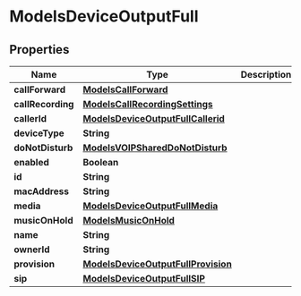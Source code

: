 

# ModelsDeviceOutputFull


## Properties

| Name | Type | Description | Notes |
|------------ | ------------- | ------------- | -------------|
|**callForward** | [**ModelsCallForward**](ModelsCallForward.md) |  |  [optional] |
|**callRecording** | [**ModelsCallRecordingSettings**](ModelsCallRecordingSettings.md) |  |  [optional] |
|**callerId** | [**ModelsDeviceOutputFullCallerid**](ModelsDeviceOutputFullCallerid.md) |  |  [optional] |
|**deviceType** | **String** |  |  [optional] |
|**doNotDisturb** | [**ModelsVOIPSharedDoNotDisturb**](ModelsVOIPSharedDoNotDisturb.md) |  |  [optional] |
|**enabled** | **Boolean** |  |  [optional] |
|**id** | **String** |  |  [optional] |
|**macAddress** | **String** |  |  [optional] |
|**media** | [**ModelsDeviceOutputFullMedia**](ModelsDeviceOutputFullMedia.md) |  |  [optional] |
|**musicOnHold** | [**ModelsMusicOnHold**](ModelsMusicOnHold.md) |  |  [optional] |
|**name** | **String** |  |  [optional] |
|**ownerId** | **String** |  |  [optional] |
|**provision** | [**ModelsDeviceOutputFullProvision**](ModelsDeviceOutputFullProvision.md) |  |  [optional] |
|**sip** | [**ModelsDeviceOutputFullSIP**](ModelsDeviceOutputFullSIP.md) |  |  [optional] |



